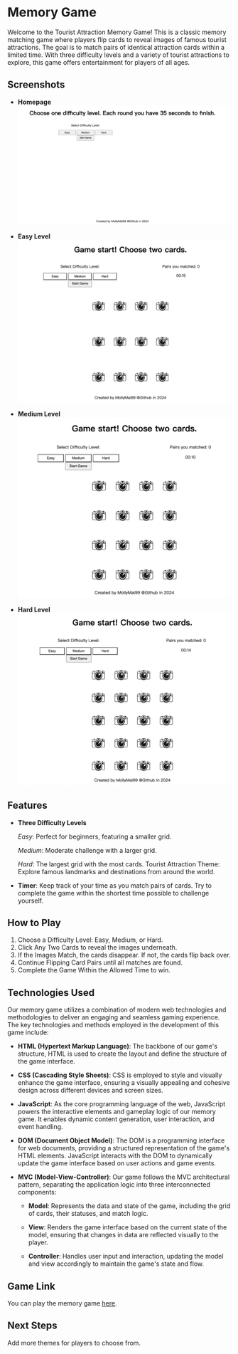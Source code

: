 # Memory Game

Welcome to the Tourist Attraction Memory Game! This is a classic memory matching game where players flip cards to reveal images of famous tourist attractions. The goal is to match pairs of identical attraction cards within a limited time. With three difficulty levels and a variety of tourist attractions to explore, this game offers entertainment for players of all ages.

## Screenshots

- **Homepage**
  ![Homepage](readme/home.png)

- **Easy Level**
  ![Easy Level](readme/easy.png)

- **Medium Level**
  ![Medium Level](readme/medium.png)

- **Hard Level**
  ![Hard Level](readme/hard.png)

## Features

- **Three Difficulty Levels**

  _Easy_: Perfect for beginners, featuring a smaller grid.

  _Medium_: Moderate challenge with a larger grid.

  _Hard_: The largest grid with the most cards.
  Tourist Attraction Theme: Explore famous landmarks and destinations from around the world.

- **Timer**: Keep track of your time as you match pairs of cards. Try to complete the game within the shortest time possible to challenge yourself.

## How to Play

1. Choose a Difficulty Level: Easy, Medium, or Hard.
2. Click Any Two Cards to reveal the images underneath.
3. If the Images Match, the cards disappear. If not, the cards flip back over.
4. Continue Flipping Card Pairs until all matches are found.
5. Complete the Game Within the Allowed Time to win.

## Technologies Used

Our memory game utilizes a combination of modern web technologies and methodologies to deliver an engaging and seamless gaming experience. The key technologies and methods employed in the development of this game include:

- **HTML (Hypertext Markup Language)**: The backbone of our game's structure, HTML is used to create the layout and define the structure of the game interface.

- **CSS (Cascading Style Sheets)**: CSS is employed to style and visually enhance the game interface, ensuring a visually appealing and cohesive design across different devices and screen sizes.

- **JavaScript**: As the core programming language of the web, JavaScript powers the interactive elements and gameplay logic of our memory game. It enables dynamic content generation, user interaction, and event handling.

- **DOM (Document Object Model)**: The DOM is a programming interface for web documents, providing a structured representation of the game's HTML elements. JavaScript interacts with the DOM to dynamically update the game interface based on user actions and game events.

- **MVC (Model-View-Controller)**: Our game follows the MVC architectural pattern, separating the application logic into three interconnected components:

  - **Model**: Represents the data and state of the game, including the grid of cards, their statuses, and match logic.

  - **View**: Renders the game interface based on the current state of the model, ensuring that changes in data are reflected visually to the player.

  - **Controller**: Handles user input and interaction, updating the model and view accordingly to maintain the game's state and flow.

## Game Link

You can play the memory game [here](https://memory-game-gamma-six.vercel.app/).

## Next Steps

Add more themes for players to choose from.
